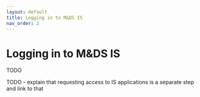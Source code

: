 ```yaml
---
layout: default
title: Logging in to M&DS IS
nav_order: 2
---
```


# Logging in to M&DS IS

TODO

TODO - explain that requesting access to IS applications is a separate step and link to that